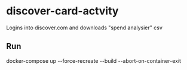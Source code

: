 # discover-card-actvity
Logins into discover.com and downloads "spend analysier" csv

## Run
docker-compose up --force-recreate --build --abort-on-container-exit
